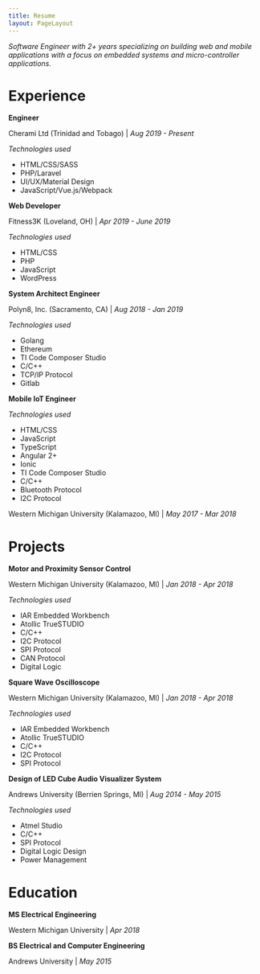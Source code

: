```yaml
---
title: Resume
layout: PageLayout
---
```


_Software Engineer with 2+ years specializing on building web and mobile applications with a focus on embedded systems and micro-controller applications._

# __Experience__
__Engineer__

Cherami Ltd (Trinidad and Tobago) | _Aug 2019 - Present_

_Technologies used_
+ HTML/CSS/SASS
+ PHP/Laravel
+ UI/UX/Material Design
+ JavaScript/Vue.js/Webpack

__Web Developer__

Fitness3K (Loveland, OH) | _Apr 2019 - June 2019_

_Technologies used_
+ HTML/CSS
+ PHP
+ JavaScript
+ WordPress

__System Architect Engineer__

Polyn8, Inc. (Sacramento, CA) | _Aug 2018 - Jan 2019_

_Technologies used_
+ Golang
+ Ethereum
+ TI Code Composer Studio
+ C/C++
+ TCP/IP Protocol
+ Gitlab

__Mobile IoT Engineer__

_Technologies used_
+ HTML/CSS
+ JavaScript
+ TypeScript
+ Angular 2+
+ Ionic
+ TI Code Composer Studio
+ C/C++
+ Bluetooth Protocol
+ I2C Protocol

Western Michigan University (Kalamazoo, MI) | _May 2017 - Mar 2018_

# __Projects__
__Motor and Proximity Sensor Control__

Western Michigan University (Kalamazoo, MI) | _Jan 2018 - Apr 2018_

_Technologies used_
+ IAR Embedded Workbench
+ Atollic TrueSTUDIO
+ C/C++
+ I2C Protocol
+ SPI Protocol
+ CAN Protocol
+ Digital Logic

__Square Wave Oscilloscope__

Western Michigan University (Kalamazoo, MI) | _Jan 2018 - Apr 2018_

_Technologies used_
+ IAR Embedded Workbench
+ Atollic TrueSTUDIO
+ C/C++
+ I2C Protocol
+ SPI Protocol

__Design of LED Cube Audio Visualizer System__

Andrews University (Berrien Springs, MI) | _Aug 2014 - May 2015_

_Technologies used_
+ Atmel Studio
+ C/C++
+ SPI Protocol
+ Digital Logic Design
+ Power Management

# __Education__
__MS Electrical Engineering__

Western Michigan University | _Apr 2018_

__BS Electrical and Computer Engineering__

Andrews University | _May 2015_
